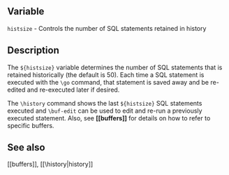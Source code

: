 ## Variable

  `histsize` - Controls the number of SQL statements retained in history

## Description

  The `${histsize}` variable determines the number of SQL statements
  that is retained historically (the default is 50). Each time a 
  SQL statement is executed with the `\go` command, that statement
  is saved away and be re-edited and re-executed later if desired.
   
  The `\history` command shows the last `${histsize}` SQL statements
  executed and `\buf-edit` can be used to edit and re-run a 
  previously executed statement. Also, see **[[buffers]]** for
  details on how to refer to specific buffers.
   
## See also

  [[buffers]], [[\history|history]]
